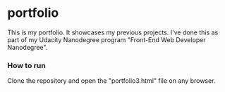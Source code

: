 # portfolio
This is my portfolio. It showcases my previous projects.
I've done this as part of my Udacity Nanodegree program "Front-End Web Developer Nanodegree".

### How to run
Clone the repository and open the "portfolio3.html" file on any browser.

